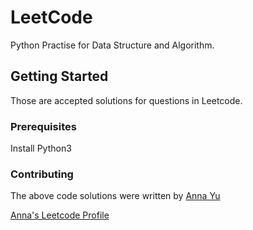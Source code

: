 # LeetCode
Python Practise for Data Structure and Algorithm.
## Getting Started
Those are accepted solutions for questions in Leetcode.
### Prerequisites
Install Python3
### Contributing
The above code solutions  were written by [Anna Yu](https://www.linkedin.com/in/anna-mengjie-yu-0b4a5929/)

[Anna's Leetcode Profile](https://leetcode.com/annayu12/)
